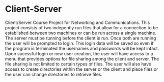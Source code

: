 # Client-Server
Client/Server Course Project for Networking and Communications. 
This project consists of two indepently run files that allow for a connection to be established between two machines or can be run across a single machine.  The server must be running before the client is run.  Once both are running the user will be prompted to login.  This login data will be saved so even if the program is terminated the usernames and passwords will be kept intact.  Upon sucessful login or new user creation, the user will have access to a menu that provides options for file sharing among the client and server.  The file sharing is not limited to certain types of files.  The user will also have access to create directories within the server or the client and place files or the user can change directories to retrieve files.
